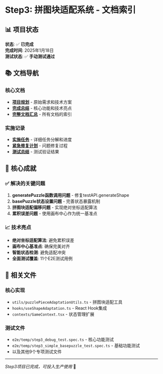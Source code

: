 # Step3: 拼图块适配系统 - 文档索引

## 📊 项目状态

**状态**: ✅ **已完成**  
**完成时间**: 2025年1月18日  
**测试状态**: ✅ **手动测试通过**

## 📚 文档导航

### 核心文档
- **[项目规划](./step3_puzzle_pieces_adaptation_plan.md)** - 原始需求和技术方案
- **[完成总结](./step3_completion_summary.md)** - 核心功能和技术亮点
- **[完整文档汇总](./step3_complete_documentation.md)** - 所有文档的索引

### 实施记录
- **[实施任务](./step3_implementation_tasks.md)** - 详细任务分解和进度
- **[紧急修复计划](./step3_emergency_fix_plan.md)** - 问题修复过程
- **[测试总结](./step3_testing_summary.md)** - 测试验证结果

## 🎯 核心成就

### ✅ 解决的关键问题
1. **generatePuzzle函数调用问题** - 修复testAPI.generateShape
2. **basePuzzle状态设置问题** - 完善状态暴露机制
3. **拼图块适配偏移问题** - 实现绝对坐标适配算法
4. **累积误差问题** - 使用画布中心作为统一基准点

### 📈 技术亮点
- **绝对坐标适配算法**: 避免累积误差
- **画布中心基准点**: 确保完美对齐
- **智能状态检测**: 避免适配冲突
- **全面测试覆盖**: 11个E2E测试用例

## 🔗 相关文件

### 核心实现
- `utils/puzzlePieceAdaptationUtils.ts` - 拼图块适配工具
- `hooks/useShapeAdaptation.ts` - React Hook集成
- `contexts/GameContext.tsx` - 状态管理扩展

### 测试文件
- `e2e/temp/step3_debug_test.spec.ts` - 核心功能测试
- `e2e/temp/step3_simple_basepuzzle_test.spec.ts` - 基础功能测试
- 以及其他9个专项测试文件

---

*Step3项目已完成，可投入生产使用* 🚀